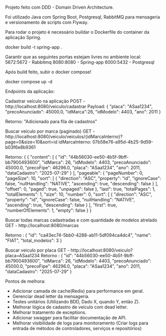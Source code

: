 Projeto feito com DDD - Domain Driven Architecture.

Foi utilizado Java com Spring Boot, Postgresql, RabbitMQ para mensageria e versionamento de scripts com Flyway.

Para rodar o projeto é necessário buildar o Dockerfile do container da aplicação Spring.

docker build -t spring-app .

Garantir que as seguintes portas estejam livres no ambiente local:
5672:5672 - Rabbitmq
8080:8080 - Spring-app
6000:5432 - Postgresql

Após build feito, subir o docker compose!

docker compose up -d 

Endpoints da aplicação:

Cadastrar veículo na aplicação
POST - http://localhost:8080/veiculo/cadastrar
Payload: {
  "placa": "ASaa1234",
  "precoAnunciado": 45000.0,
  "idMarca":26,
  "idModelo": 4403,
  "ano": 2011
}

Retorno: "Adicionado para fila de cadastros"

Buscar veículo por marca (paginado)
GET - http://localhost:8080/veiculo/veiculos/{idMarcaInterno}?page=0&size=10&sort=id
idMarcaInterno: 07b58e76-a95d-4b25-9d59-b03f6e8b9361

Retorno: {
{
    "content": [
        {
            "id": "44b56030-ee50-4b5f-9bff-bb7900493600",
            "idMarca": 26,
            "idModelo": 4403,
            "precoAnunciado": 45000.0,
            "precoFipe": 46296.0,
            "placa": "ASaa1234",
            "ano": 2011,
            "dataCadastro": "2025-07-29"
        }
    ],
    "pageable": {
        "pageNumber": 0,
        "pageSize": 10,
        "sort": [
            {
                "direction": "ASC",
                "property": "id",
                "ignoreCase": false,
                "nullHandling": "NATIVE",
                "ascending": true,
                "descending": false
            }
        ],
        "offset": 0,
        "paged": true,
        "unpaged": false
    },
    "last": true,
    "totalPages": 1,
    "totalElements": 1,
    "size": 10,
    "number": 0,
    "sort": [
        {
            "direction": "ASC",
            "property": "id",
            "ignoreCase": false,
            "nullHandling": "NATIVE",
            "ascending": true,
            "descending": false
        }
    ],
    "first": true,
    "numberOfElements": 1,
    "empty": false
}
}

Buscar todas marcas cadastradas e com quantidade de modelos atrelado
GET - http://localhost:8080/marcas

Retorno : {
        "id": "ca43ec74-5bb0-4288-ab11-5df094ca4dc4",
        "name": "FIAT",
        "total_modelos": 3
    }

Buscar veiculo por placa
GET - http://localhost:8080/veiculo?placa=ASaa1234
Retorno : {
    "id": "44b56030-ee50-4b5f-9bff-bb7900493600",
    "idMarca": 26,
    "idModelo": 4403,
    "precoAnunciado": 45000.0,
    "precoFipe": 46296.0,
    "placa": "ASaa1234",
    "ano": 2011,
    "dataCadastro": "2025-07-29"
}

Pontos de melhora:
- Adicionar camada de cache(Redis) para performance em geral.
- Gerenciar dead letter da mensageria.
- Testes unitários (Utilizando BDD, Dado X, quando Y, então Z).
- Melhorar lógica de cadastro de veículo com dead letter.
- Melhorar tratamento de exceptions.
- Adicionar swagger para facilitar documentação de API.
- Melhorar visibilidade de logs para monitoramento (Criar logs para entrada de métodos de controladores, serviços e repositórios)
